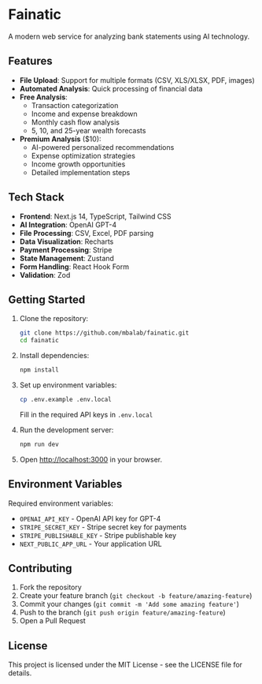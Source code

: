 # Fainatic

A modern web service for analyzing bank statements using AI technology.

## Features

- **File Upload**: Support for multiple formats (CSV, XLS/XLSX, PDF, images)
- **Automated Analysis**: Quick processing of financial data
- **Free Analysis**:
  - Transaction categorization
  - Income and expense breakdown
  - Monthly cash flow analysis
  - 5, 10, and 25-year wealth forecasts
- **Premium Analysis** ($10):
  - AI-powered personalized recommendations
  - Expense optimization strategies
  - Income growth opportunities
  - Detailed implementation steps

## Tech Stack

- **Frontend**: Next.js 14, TypeScript, Tailwind CSS
- **AI Integration**: OpenAI GPT-4
- **File Processing**: CSV, Excel, PDF parsing
- **Data Visualization**: Recharts
- **Payment Processing**: Stripe
- **State Management**: Zustand
- **Form Handling**: React Hook Form
- **Validation**: Zod

## Getting Started

1. Clone the repository:
   ```bash
   git clone https://github.com/mbalab/fainatic.git
   cd fainatic
   ```

2. Install dependencies:
   ```bash
   npm install
   ```

3. Set up environment variables:
   ```bash
   cp .env.example .env.local
   ```
   Fill in the required API keys in `.env.local`

4. Run the development server:
   ```bash
   npm run dev
   ```

5. Open [http://localhost:3000](http://localhost:3000) in your browser.

## Environment Variables

Required environment variables:
- `OPENAI_API_KEY` - OpenAI API key for GPT-4
- `STRIPE_SECRET_KEY` - Stripe secret key for payments
- `STRIPE_PUBLISHABLE_KEY` - Stripe publishable key
- `NEXT_PUBLIC_APP_URL` - Your application URL

## Contributing

1. Fork the repository
2. Create your feature branch (`git checkout -b feature/amazing-feature`)
3. Commit your changes (`git commit -m 'Add some amazing feature'`)
4. Push to the branch (`git push origin feature/amazing-feature`)
5. Open a Pull Request

## License

This project is licensed under the MIT License - see the LICENSE file for details.

